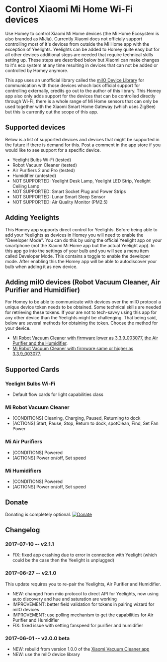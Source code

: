 # Control Xiaomi Mi Home Wi-Fi devices
Use Homey to control Xiaomi Mi Home devices (the Mi Home Ecosystem is also branded as MiJia). Currently Xiaomi does not officialy support controlling most of it's devices from outside the Mi Home app with the exception of Yeelights. Yeelights can be added to Homey quite easy but for all other devices additional steps are needed that require technical skills setting up. These steps are described below but Xiaomi can make changes to it's eco system at any time resulting in devices that can not be added or controlled by Homey anymore.

This app uses an unofficial library called the [miIO Device Library](https://github.com/aholstenson/miio) for communication with those devices whoch lack official support for controlling externally, credits go out to the author of this library. This Homey app also only adds support for the devices that can be controlled directly through Wi-Fi, there is a whole range of Mi Home sensors that can only be used together with the Xiaomi Smart Home Gateway (which uses ZigBee) but this is currently out the scope of this app.

## Supported devices
Below is a list of  supported devices and devices that might be supported in the future if there is demand for this. Post a comment in the app store if you would like to see support for a specific device.
* Yeelight Bulbs Wi-Fi (tested)
* Robot Vacuum Cleaner (tested)
* Air Purifiers 2 and Pro (tested)
* Humidifier (untested)
* NOT SUPPORTED: Yeelight Desk Lamp, Yeelight LED Strip, Yeelight Ceiling Lamp
* NOT SUPPORTED: Smart Socket Plug and Power Strips
* NOT SUPPORTED: Lunar Smart Sleep Sensor
* NOT SUPPORTED: Air Quality Monitor (PM2.5)

## Adding Yeelights
This Homey app supports direct control for Yeelights. Before being able to add your Yeelights as devices in Homey you will need to enable the "Developer Mode". You can do this by using the official Yeelight app on your smartphone (not the Xiaomi Mi Home app but the actual Yeelight app). In this app go into the settings of your bulb and you will see a menu item called Developer Mode. This contains a toggle to enable the developer mode. After enabling this the Homey app will be able to autodiscover your bulb when adding it as new device.

## Adding miIO devices (Robot Vacuum Cleaner, Air Purifier and Humidifier)
For Homey to be able to communicate with devices over the miIO protocol a unique device token needs to be obtained. Some technical skills are needed for retrieving these tokens. If your are not to tech-savvy using this app for any other device than the Yeelights might be challenging. That being said, below are several methods for obtaining the token. Choose the method for your device.

* [Mi Robot Vacuum Cleaner with firmware lower as 3.3.9_003077, the Air Purifier and the Humidifier](https://github.com/jghaanstra/com.xiaomi-miio/blob/master/docs/obtain_token.md).
* [Mi Robot Vacuum Cleaner with firmware same or higher as 3.3.9_003077](https://github.com/jghaanstra/com.xiaomi-miio/blob/master/docs/obtain_token_mirobot_new.md).

## Supported Cards
### Yeelight Bulbs Wi-Fi
* Default flow cards for light capabilities class

### Mi Robot Vacuum Cleaner
* [CONDITIONS] Cleaning, Charging, Paused, Returning to dock
* [ACTIONS] Start, Pause, Stop, Return to dock, spotClean, Find, Set Fan Power

### Mi Air Purifiers
* [CONDITIONS] Powered
* [ACTIONS] Power on/off, Set speed

### Mi Humidifiers
* [CONDITIONS] Powered
* [ACTIONS] Power on/off, Set speed

## Donate
Donating is completely optional.
[![Donate](https://www.paypalobjects.com/webstatic/en_US/i/btn/png/btn_donate_92x26.png)](https://paypal.me/jghaanstra)

## Changelog
### 2017-07-10 -- v2.1.1
* FIX: fixed app crashing due to error in connection with Yeelight (which could be the case then the Yeelight is unplugged)

### 2017-06-27 -- v2.1.0
This update requires you to re-pair the Yeelights, Air Purifier and Humidifier.
* NEW: changed from miio protocol to direct API for Yeelights, now using auto discovery and hue and saturation are working
* IMPROVEMENT: better field validation for tokens in pairing wizard for miIO devices
* IMPROVEMENT: use polling mechanism to get the capabilities for Air Purifier and Humidifier
* FIX: fixed issue with setting fanspeed for purifier and humidifier

### 2017-06-01 -- v2.0.0 beta
* NEW: rebuild from version 1.0.0 of the [Xiaomi Vacuum Cleaner app](https://github.com/jghaanstra/com.robot.xiaomi-mi)
* NEW: use the miIO device library
